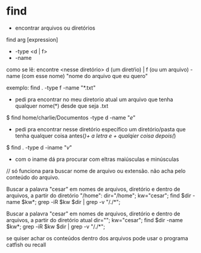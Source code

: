 # find

- encontrar arquivos ou diretórios

find <path> arg [expression]

* -type <d | f> 
* -name

como se lê:
encontre <nesse diretório> d (um diretŕio) | f (ou um arquivo) -name (com esse nome) "nome do arquivo que eu quero"


exemplo:
find . -type f -name "*.txt"
- pedi pra encontrar no meu diretorio atual um arquivo que tenha qualquer nome(*) desde que seja .txt

$ find home/charlie/Documentos -type d -name "*e*"
- pedi pra encontrar nesse diretório específico um diretório/pasta que tenha qualquer coisa antes(*)+ a letra e + qualqier coisa depois(*)

$ find . -type d -iname "*v*"
- com o iname dá pra procurar com eltras maiúsculas e minúsculas


// só funciona para buscar nome de arquivo ou extensão. não acha pelo conteúdo do arquivo.

Buscar a palavra "cesar" em nomes de arquivos, diretório e dentro de arquivos, a partir do diretório "/home":
dir="/home"; kw="cesar"; find $dir -name $kw*; grep -iR $kw $dir | grep -v "\/\./*";

Buscar a palavra "cesar" em nomes de arquivos, diretório e dentro de arquivos, a partir do diretório atual
dir=""; kw="cesar"; find $dir -name $kw*; grep -iR $kw $dir | grep -v "\/\./*";

se quiser achar os conteúdos dentro dos arquivos pode usar o programa catfish ou recall